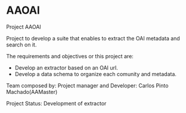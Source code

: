 AAOAI
=====

Project AAOAI

Project to develop a suite that enables to extract the OAI metadata and search on it.

The requirements and objectives or this project are:
- Develop an extractor based on an OAI url.
- Develop a data schema to organize each comunity and metadata.

Team composed by:
	Project manager and Developer: Carlos Pinto Machado(AAMaster)

Project Status: Development of extractor
